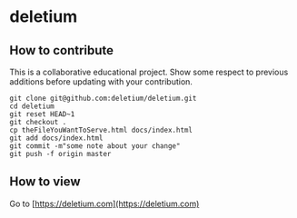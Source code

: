# deletium

## How to contribute

This is a collaborative educational project. Show some respect to
previous additions before updating with your contribution.

```
git clone git@github.com:deletium/deletium.git
cd deletium
git reset HEAD~1
git checkout .
cp theFileYouWantToServe.html docs/index.html
git add docs/index.html
git commit -m"some note about your change"
git push -f origin master
```

## How to view
Go to [https://deletium.com](https://deletium.com)